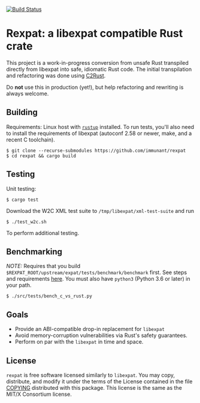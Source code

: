 [![Build Status](https://dev.azure.com/immunant/rexpat/_apis/build/status/immunant.rexpat?branchName=master)](https://dev.azure.com/immunant/rexpat/_build/latest?definitionId=2&branchName=master)

# Rexpat: a libexpat compatible Rust crate

This project is a work-in-progress conversion from unsafe Rust transpiled directly from libexpat into safe, idiomatic Rust code. The initial transpilation and refactoring was done using [C2Rust](https://github.com/immunant/c2rust).

Do **not** use this in production (yet!), but help refactoring and rewriting is always welcome.

## Building

Requirements: Linux host with [`rustup`](https://rustup.rs/) installed. To run tests, you'll also need to install the requirements of libexpat (autoconf 2.58 or newer, make, and a recent C toolchain).

    $ git clone --recurse-submodules https://github.com/immunant/rexpat
    $ cd rexpat && cargo build

## Testing
Unit testing:    
    
    $ cargo test

Download the W2C XML test suite to `/tmp/libexpat/xml-test-suite` and run

    $ ./test_w2c.sh 

To perform additional testing. 

## Benchmarking

*NOTE:* Requires that you build `$REXPAT_ROOT/upstream/expat/tests/benchmark/benchmark` first. See steps and requirements [here](https://github.com/libexpat/libexpat/). You must also have `python3` (Python 3.6 or later) in your path.

    $ ./src/tests/bench_c_vs_rust.py

## Goals

- Provide an ABI-compatible drop-in replacement for `libexpat`
- Avoid memory-corruption vulnerabilities via Rust's safety guarantees.
- Perform on par with the `libexpat` in time and space.


## License

`rexpat` is free software licensed similarly to `libexpat`. You may copy, distribute, and modify it under the terms of the License contained in the file [COPYING](https://github.com/immunant/rexpat/blob/master/COPYING) distributed with this package. This license is the same as the MIT/X Consortium license.
